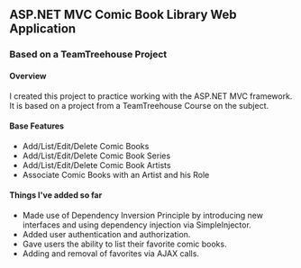 ## ASP.NET MVC Comic Book Library Web Application

### Based on a TeamTreehouse Project

#### Overview

I created this project to practice working with the ASP.NET MVC framework. It is based on a project
from a TeamTreehouse Course on the subject.

#### Base Features

* Add/List/Edit/Delete Comic Books
* Add/List/Edit/Delete Comic Book Series
* Add/List/Edit/Delete Comic Book Artists
* Associate Comic Books with an Artist and his Role

#### Things I've added so far

* Made use of Dependency Inversion Principle by introducing new interfaces and using dependency injection via SimpleInjector.
* Added user authentication and authorization.
* Gave users the ability to list their favorite comic books. 
* Adding and removal of favorites via AJAX calls.
